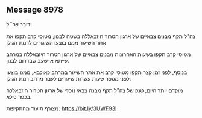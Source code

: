 ## Message 8978

דובר צה״ל:

צה"ל תקף מבנים צבאיים של ארגון הטרור חיזבאללה בשטח לבנון; מטוסי קרב תקפו את אתר השיגור ממנו בוצעו השיגורים לרמת הגולן

מטוסי קרב תקפו בשעות האחרונות מבנים צבאיים של ארגון הטרור חיזבאללה במרחב עייתא א-שעב שבדרום לבנון.

בנוסף, לפני זמן קצר תקפו מטוסי קרב את אתר השיגור במרחב כאוכבא, ממנו בוצעו לפני מספר שעות עשרות שיגורים לעבר מרחב רמת הגולן.

מוקדם יותר היום, טנק של צה"ל תקף מבנה צבאי נוסף של ארגון הטרור חיזבאללה בכפר כילא.

מצורף תיעוד מהתקיפות: https://bit.ly/3UWF93I

